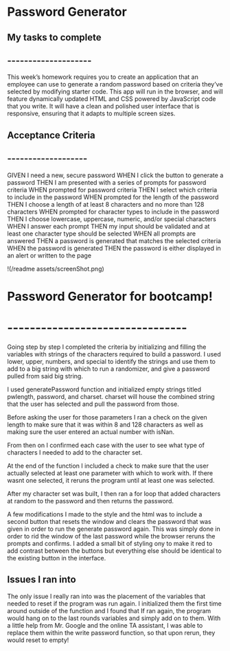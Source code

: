 # Password Generator #

## My tasks to complete ##
## -------------------- ##
This week’s homework requires you to create an application that an employee can use to generate a random password based on criteria they’ve selected by modifying starter code. This app will run in the browser, and will feature dynamically updated HTML and CSS powered by JavaScript code that you write. It will have a clean and polished user interface that is responsive, ensuring that it adapts to multiple screen sizes.

## Acceptance Criteria ##
## ------------------- ##
GIVEN I need a new, secure password
WHEN I click the button to generate a password
THEN I am presented with a series of prompts for password criteria
WHEN prompted for password criteria
THEN I select which criteria to include in the password
WHEN prompted for the length of the password
THEN I choose a length of at least 8 characters and no more than 128 characters
WHEN prompted for character types to include in the password
THEN I choose lowercase, uppercase, numeric, and/or special characters
WHEN I answer each prompt
THEN my input should be validated and at least one character type should be selected
WHEN all prompts are answered
THEN a password is generated that matches the selected criteria
WHEN the password is generated
THEN the password is either displayed in an alert or written to the page

!(/readme assets/screenShot.png)

# Password Generator for bootcamp! #
# -------------------------------- #
Going step by step I completed the criteria by initializing and filling the variables with strings of the characters required to build a password.  I used lower, upper, numbers, and special to identify the strings and use them to add to a big string with which to run a randomizer, and give a password pulled from said big string.

I used generatePassword function and initialized empty strings titled pwlength, password, and charset.  charset will house the combined string that the user has selected and pull the password from those.

Before asking the user for those parameters I ran a check on the given length to make sure that it was within 8 and 128 characters as well as making sure the user entered an actual number with isNan.

From then on I confirmed each case with the user to see what type of characters I needed to add to the character set.

At the end of the function I included a check to make sure that the user actually selected at least one parameter with which to work with.  If there wasnt one selected, it reruns the program until at least one was selected.

After my character set was built, I then ran a for loop that added characters at random to the password and then returns the password.

A few modifications I made to the style and the html was to include a second button that resets the window and clears the password that was given in order to run the generate password again.  This was simply done in order to rid the window of the last password while the browser reruns the prompts and confirms.  I added a small bit of styling ony to make it red to add contrast between the buttons but everything else should be identical to the existing button in the interface.

## Issues I ran into ##

The only issue I really ran into was the placement of the variables that needed to reset if the program was run again.  I initialized them the first time around outside of the function and I found that If ran again, the program would hang on to the last rounds variables and simply add on to them.  With a little help from Mr. Google and the online TA assistant, I was able to replace them within the write password function, so that upon rerun, they would reset to empty!

